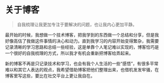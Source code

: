 
# 关于博客

> 自我梳理让我更加专注于要解决的问题，也让我内心更加平静。

最开始的时候，我想做一个技术博客，把我学到的东西做一个总结和分享，但是我好像高估了我做这件事情的决心和动力。直到我学习的内容开始变得繁杂，我需要记录清晰的学习思路和总结一些经验，这是单靠个人笔记难以实现的，博客恰巧是一个很好的自我梳理的方式，所以我才有机会重新把博客给弄起来。

新的博客不再是只记录技术和学习，也会有我个人生活的一些“感悟”，有很多平常难以和其它人表达的观点，我希望借助博客把他们整理出来，也借机发发牢骚，在博客里写这些，要比在社交平台上更让我自在。


